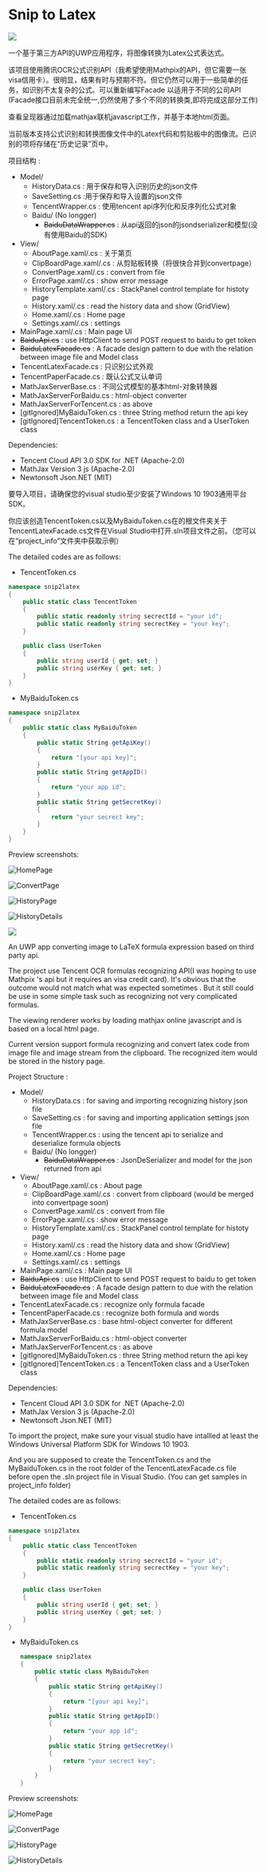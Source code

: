 # Snip to Latex
 ![]( https://gitee.com/rzbulldozer/snip2latex/raw/master/snip2latex/Assets/Logo.png)

一个基于第三方API的UWP应用程序，将图像转换为Latex公式表达式。

该项目使用腾讯OCR公式识别API（我希望使用Mathpix的API，但它需要一张visa信用卡）。很明显，结果有时与预期不符。但它仍然可以用于一些简单的任务，如识别不太复杂的公式。可以重新编写Facade 以适用于不同的公司API (Facade接口目前未完全统一,仍然使用了多个不同的转换类,即将完成这部分工作)

查看呈现器通过加载mathjax联机javascript工作，并基于本地html页面。

当前版本支持公式识别和转换图像文件中的Latex代码和剪贴板中的图像流。已识别的项将存储在“历史记录”页中。

项目结构 :

- Model/
  - HistoryData.cs : 用于保存和导入识别历史的json文件
  - SaveSetting.cs :用于保存和导入设置的json文件
  - TencentWrapper.cs : 使用tencent api序列化和反序列化公式对象
  - Baidu/ (No longger)
    - ~~BaiduDataWrapper.cs~~ : 从api返回的json的jsondserializer和模型(没有使用Baidu的SDK)
- View/
  - AboutPage.xaml/.cs : 关于第页
  - ClipBoardPage.xaml/.cs :  从剪贴板转换（将很快合并到convertpage）
  - ConvertPage.xaml/.cs : convert from file
  - ErrorPage.xaml/.cs : show error message
  - HistoryTemplate.xaml/.cs : StackPanel control template for histoty page
  - History.xaml/.cs : read the history data and show (GridView)
  - Home.xaml/.cs : Home page
  - Settings.xaml/.cs : settings
- MainPage.xaml/.cs : Main page UI 
- ~~BaiduApi.cs~~ : use HttpClient to send POST request to baidu to get token
- ~~BaiduLatexFacade.cs~~ : A facade design pattern to due with the relation between image file and Model class
- TencentLatexFacade.cs : 只识别公式外观
- TencentPaperFacade.cs : 既认公式又认单词
- MathJaxServerBase.cs : 不同公式模型的基本html-对象转换器
- MathJaxServerForBaidu.cs : html-object converter
- MathJaxServerForTencent.cs : as above
- [gitIgnored]MyBaiduToken.cs : three String method return the api key
- [gitIgnored]TencentToken.cs : a TencentToken class and a UserToken class

Dependencies:
 - Tencent Cloud API 3.0 SDK for .NET (Apache-2.0)
 - MathJax Version 3 js (Apache-2.0)
 - Newtonsoft Json.NET (MIT)

要导入项目，请确保您的visual studio至少安装了Windows 10 1903通用平台SDK。

你应该创造TencentToken.cs以及MyBaiduToken.cs在的根文件夹关于TencentLatexFacade.cs文件在Visual Studio中打开.sln项目文件之前。（您可以在“project_info”文件夹中获取示例）

The detailed codes are as follows:

- TencentToken.cs

```csharp
namespace snip2latex
{
    public static class TencentToken
    {
        public static readonly string secrectId = "your id";
        public static readonly string secrectKey = "your key";
    }

	public class UserToken
	{
    	public string userId { get; set; }
    	public string userKey { get; set; }
	}
}

```

- MyBaiduToken.cs

```csharp
namespace snip2latex
{
	public static class MyBaiduToken
	{
		public static String getApiKey()
		{
            return "[your api key]";
        }
        public static String getAppID()
        {
            return "your app id";
        }
        public static String getSecretKey()
        {
            return "your secrect key";
        }
    }
}
```

  Preview screenshots:

![HomePage](https://gitee.com/rzbulldozer/snip2latex/raw/master/project_info/HomePage.png)

![ConvertPage](https://gitee.com/rzbulldozer/snip2latex/raw/master/project_info/ConvertPage.png)

![HistoryPage](https://gitee.com/rzbulldozer/snip2latex/raw/master/project_info/HistoryPage.png)

![HistoryDetails](https://gitee.com/rzbulldozer/snip2latex/raw/master/project_info/HistoryDetails.png)

 ![](https://gitee.com/rzbulldozer/snip2latex/raw/master/snip2latex/Assets/Logo.png)

An UWP app converting image to LaTeX formula expression based on third party api.

The project use Tencent OCR formulas recognizing API(I was hoping to use Mathpix 's api but it requires an visa credit card). It's obvious that the outcome would not match what was expected sometimes . But it still could be use in some simple task such as recognizing not very complicated formulas.

The viewing renderer works by loading mathjax online javascript and is based on a local html page. 

Current version support formula recognizing and convert latex code from image file and image stream from the clipboard. The recognized item would be stored in the history page.

Project Structure :

- Model/
  - HistoryData.cs : for saving and importing recognizing history json file
  - SaveSetting.cs : for saving and importing application settings json file
  - TencentWrapper.cs : using the tencent api to serialize and deserialize formula objects
  - Baidu/ (No longger)
    - ~~BaiduDataWrapper.cs~~ : JsonDeSerializer and model for the  json returned from api
- View/
  - AboutPage.xaml/.cs : About page
  - ClipBoardPage.xaml/.cs :  convert from clipboard (would be merged into convertpage soon)
  - ConvertPage.xaml/.cs : convert from file
  - ErrorPage.xaml/.cs : show error message
  - HistoryTemplate.xaml/.cs : StackPanel control template for histoty page
  - History.xaml/.cs : read the history data and show (GridView)
  - Home.xaml/.cs : Home page
  - Settings.xaml/.cs : settings
- MainPage.xaml/.cs : Main page UI 
- ~~BaiduApi.cs~~ : use HttpClient to send POST request to baidu to get token
- ~~BaiduLatexFacade.cs~~ : A facade design pattern to due with the relation between image file and Model class
- TencentLatexFacade.cs : recognize only formula facade
- TencentPaperFacade.cs : recognize both formula and words
- MathJaxServerBase.cs : base html-object converter for different formula model
- MathJaxServerForBaidu.cs : html-object converter
- MathJaxServerForTencent.cs : as above
- [gitIgnored]MyBaiduToken.cs : three String method return the api key
- [gitIgnored]TencentToken.cs : a TencentToken class and a UserToken class

Dependencies:
 - Tencent Cloud API 3.0 SDK for .NET (Apache-2.0)
 - MathJax Version 3 js (Apache-2.0)
 - Newtonsoft Json.NET (MIT)

To import the project, make sure your visual studio have intallled at least the Windows Universal Platform  SDK for Windows 10 1903. 

And you are supposed to create the TencentToken.cs and the MyBaiduToken.cs in the root folder of the TencentLatexFacade.cs file before open the .sln project file in Visual Studio. (You can get samples in project_info folder)

The detailed codes are as follows:

- TencentToken.cs

```csharp
namespace snip2latex
{
    public static class TencentToken
    {
        public static readonly string secrectId = "your id";
        public static readonly string secrectKey = "your key";
    }

	public class UserToken
	{
    	public string userId { get; set; }
    	public string userKey { get; set; }
	}
}

```

- MyBaiduToken.cs

  ```csharp
  namespace snip2latex
  {
      public static class MyBaiduToken
      {
          public static String getApiKey()
          {
              return "[your api key]";
          }
          public static String getAppID()
          {
              return "your app id";
          }
          public static String getSecretKey()
          {
              return "your secrect key";
          }
      }
  }
  ```

Preview screenshots:

![HomePage](https://gitee.com/rzbulldozer/snip2latex/raw/master/project_info/HomePage.png)

![ConvertPage](https://gitee.com/rzbulldozer/snip2latex/raw/master/project_info/ConvertPage.png)

![HistoryPage](https://gitee.com/rzbulldozer/snip2latex/raw/master/project_info/HistoryPage.png)

![HistoryDetails](https://gitee.com/rzbulldozer/snip2latex/raw/master/project_info/HistoryDetails.png)






